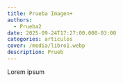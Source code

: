 ```yaml
---
title: Prueba Imagen+
authors:
  - Prueba2
date: 2025-09-24T17:27:00.000-03:00
categories: articulos
cover: /media/libro1.webp
description: Prueb
---
```

Lorem ipsum
